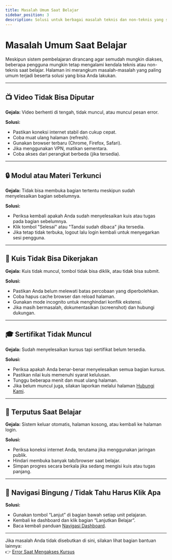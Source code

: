 ```yaml
---
title: Masalah Umum Saat Belajar
sidebar_position: 3
description: Solusi untuk berbagai masalah teknis dan non-teknis yang sering dialami saat mengikuti kursus di Nihonbuzz Academy.
---
```


# Masalah Umum Saat Belajar

Meskipun sistem pembelajaran dirancang agar semudah mungkin diakses, beberapa pengguna mungkin tetap mengalami kendala teknis atau non-teknis saat belajar. Halaman ini merangkum masalah-masalah yang paling umum terjadi beserta solusi yang bisa Anda lakukan.

---

## 📺 Video Tidak Bisa Diputar

**Gejala:** Video berhenti di tengah, tidak muncul, atau muncul pesan error.

**Solusi:**
- Pastikan koneksi internet stabil dan cukup cepat.
- Coba muat ulang halaman (refresh).
- Gunakan browser terbaru (Chrome, Firefox, Safari).
- Jika menggunakan VPN, matikan sementara.
- Coba akses dari perangkat berbeda (jika tersedia).

---

## 🔒 Modul atau Materi Terkunci

**Gejala:** Tidak bisa membuka bagian tertentu meskipun sudah menyelesaikan bagian sebelumnya.

**Solusi:**
- Periksa kembali apakah Anda sudah menyelesaikan kuis atau tugas pada bagian sebelumnya.
- Klik tombol "Selesai" atau "Tandai sudah dibaca" jika tersedia.
- Jika tetap tidak terbuka, logout lalu login kembali untuk menyegarkan sesi pengguna.

---

## 🧪 Kuis Tidak Bisa Dikerjakan

**Gejala:** Kuis tidak muncul, tombol tidak bisa diklik, atau tidak bisa submit.

**Solusi:**
- Pastikan Anda belum melewati batas percobaan yang diperbolehkan.
- Coba hapus cache browser dan reload halaman.
- Gunakan mode incognito untuk menghindari konflik ekstensi.
- Jika masih bermasalah, dokumentasikan (screenshot) dan hubungi dukungan.

---

## 🎓 Sertifikat Tidak Muncul

**Gejala:** Sudah menyelesaikan kursus tapi sertifikat belum tersedia.

**Solusi:**
- Periksa apakah Anda benar-benar menyelesaikan semua bagian kursus.
- Pastikan nilai kuis memenuhi syarat kelulusan.
- Tunggu beberapa menit dan muat ulang halaman.
- Jika belum muncul juga, silakan laporkan melalui halaman [Hubungi Kami](../hubungi-kami.md).

---

## 📴 Terputus Saat Belajar

**Gejala:** Sistem keluar otomatis, halaman kosong, atau kembali ke halaman login.

**Solusi:**
- Periksa koneksi internet Anda, terutama jika menggunakan jaringan publik.
- Hindari membuka banyak tab/browser saat belajar.
- Simpan progres secara berkala jika sedang mengisi kuis atau tugas panjang.

---

## 🧭 Navigasi Bingung / Tidak Tahu Harus Klik Apa

**Solusi:**
- Gunakan tombol “Lanjut” di bagian bawah setiap unit pelajaran.
- Kembali ke dashboard dan klik bagian “Lanjutkan Belajar”.
- Baca kembali panduan [Navigasi Dashboard](../mulai/navigasi-dashboard.md).

---

Jika masalah Anda tidak disebutkan di sini, silakan lihat bagian bantuan lainnya:  
👉 [Error Saat Mengakses Kursus](../bantuan/error-akses.md)
